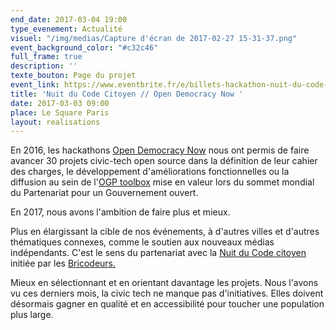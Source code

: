 ```yaml
---
end_date: 2017-03-04 19:00
type_evenement: Actualité
visuel: "/img/medias/Capture d'écran de 2017-02-27 15-31-37.png"
event_background_color: "#c32c46"
full_frame: true
description: ''
texte_bouton: Page du projet
event_link: https://www.eventbrite.fr/e/billets-hackathon-nuit-du-code-citoyen-paris-31635291007
title: 'Nuit du Code Citoyen // Open Democracy Now '
date: 2017-03-03 09:00
place: Le Square Paris
layout: realisations
---
```

En 2016, les hackathons [Open Democracy Now](opendemocracynow.net) nous ont permis de faire avancer 30 projets civic-tech open source dans la définition de leur cahier des charges, le développement d'améliorations fonctionnelles ou la diffusion au sein de l'[OGP toolbox](https://ogptoolbox.org/fr/) mise en valeur lors du sommet mondial du Partenariat pour un Gouvernement ouvert.

En 2017, nous avons l'ambition de faire plus et mieux.

Plus en élargissant la cible de nos événements, à d'autres villes et d'autres thématiques connexes, comme le soutien aux nouveaux médias indépendants. C'est le sens du partenariat avec la [Nuit du Code citoyen](https://codecitoyen.github.io/) initiée par les [Bricodeurs.](https://lesbricodeurs.fr/)

Mieux en sélectionnant et en orientant davantage les projets. Nous l'avons vu ces derniers mois, la civic tech ne manque pas d'initiatives. Elles doivent désormais gagner en qualité et en accessibilité pour toucher une population plus large.
